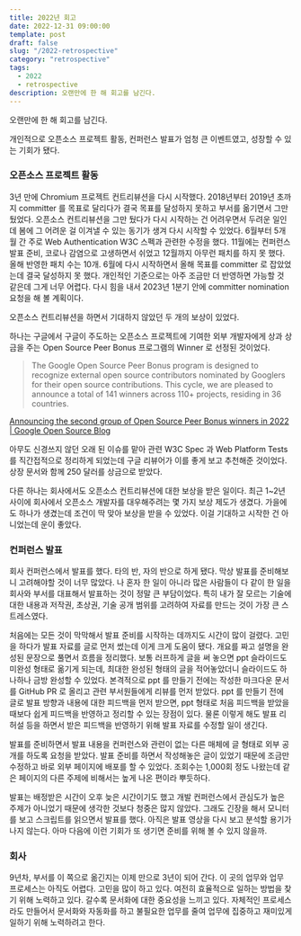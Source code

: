 ```yaml
---
title: 2022년 회고
date: 2022-12-31 09:00:00
template: post
draft: false
slug: "/2022-retrospective"
category: "retrospective"
tags:
  - 2022
  - retrospective
description: 오랜만에 한 해 회고를 남긴다.
---
```


오랜만에 한 해 회고를 남긴다.

개인적으로 오픈소스 프로젝트 활동, 컨퍼런스 발표가 엄청 큰 이벤트였고, 성장할 수 있는 기회가 됐다.

### 오픈소스 프로젝트 활동

3년 만에 Chromium 프로젝트 컨트리뷰션을 다시 시작했다. 2018년부터 2019년 초까지 committer 를 목표로 달리다가 결국 목표를 달성하지 못하고 부서를 옮기면서 그만 뒀었다. 오픈소스 컨트리뷰션을 그만 뒀다가 다시 시작하는 건 어려우면서 두려운 일인데 봄에 그 어려운 걸 이겨낼 수 있는 동기가 생겨 다시 시작할 수 있었다. 6월부터 5개월 간 주로 Web Authentication W3C 스펙과 관련한 수정을 했다. 11월에는 컨퍼런스 발표 준비, 코로나 감염으로 고생하면서 쉬었고 12월까지 아무런 패치를 하지 못 했다. 올해 반영한 패치 수는 10개. 6월에 다시 시작하면서 올해 목표를 committer 로 잡았었는데 결국 달성하지 못 했다. 개인적인 기준으로는 아주 조금만 더 반영하면 가능할 것 같은데 그게 너무 어렵다. 다시 힘을 내서 2023년 1분기 안에 committer nomination 요청을 해 볼 계획이다.

오픈소스 컨트리뷰션을 하면서 기대하지 않았던 두 개의 보상이 있었다.

하나는 구글에서 구글이 주도하는 오픈소스 프로젝트에 기여한 외부 개발자에게 상과 상금을 주는 Open Source Peer Bonus 프로그램의 Winner 로 선정된 것이었다.

> The Google Open Source Peer Bonus program is designed to recognize external open source contributors nominated by Googlers for their open source contributions. This cycle, we are pleased to announce a total of 141 winners across 110+ projects, residing in 36 countries.

[Announcing the second group of Open Source Peer Bonus winners in 2022 | Google Open Source Blog](https://opensource.googleblog.com/2022/09/announcing-the-second-group-of-open-source-peer-bonus-winners-in-2022.html)

아무도 신경쓰지 않던 오래 된 이슈를 맡아 관련 W3C Spec 과 Web Platform Tests 를 직간접적으로 정리하게 되었는데 구글 리뷰어가 이를 좋게 보고 추천해준 것이었다.
상장 문서와 함께 250 달러를 상금으로 받았다.

다른 하나는 회사에서도 오픈소스 컨트리뷰션에 대한 보상을 받은 일이다. 최근 1~2년 사이에 회사에서 오픈소스 개발자를 대우해주려는 몇 가지 보상 제도가 생겼다. 가을에도 하나가 생겼는데 조건이 딱 맞아 보상을 받을 수 있었다. 이걸 기대하고 시작한 건 아니었는데 운이 좋았다.

### 컨퍼런스 발표

회사 컨퍼런스에서 발표를 했다. 타의 반, 자의 반으로 하게 됐다. 막상 발표를 준비해보니 고려해야할 것이 너무 많았다. 나 혼자 한 일이 아니라 많은 사람들이 다 같이 한 일을 회사와 부서를 대표해서 발표하는 것이 정말 큰 부담이었다. 특히 내가 잘 모르는 기술에 대한 내용과 저작권, 초상권, 기술 공개 범위를 고려하여 자료를 만드는 것이 가장 큰 스트레스였다.

처음에는 모든 것이 막막해서 발표 준비를 시작하는 데까지도 시간이 많이 걸렸다. 고민을 하다가 발표 자료를 글로 먼저 썼는데 이게 크게 도움이 됐다. 개요를 짜고 설명을 완성된 문장으로 풀면서 흐름을 정리했다. 보통 러프하게 글을 써 놓으면 ppt 슬라이드도 미완성 형태로 옮기게 되는데, 최대한 완성된 형태의 글을 적어놓았더니 슬라이드도 하나하나 금방 완성할 수 있었다. 본격적으로 ppt 를 만들기 전에는 작성한 마크다운 문서를 GitHub PR 로 올리고 관련 부서원들에게 리뷰를 먼저 받았다. ppt 를 만들기 전에 글로 발표 방향과 내용에 대한 피드백을 먼저 받으면, ppt 형태로 처음 피드백을 받았을 때보다 쉽게 피드백을 반영하고 정리할 수 있는 장점이 있다. 물론 이렇게 해도 발표 리허설 등을 하면서 받은 피드백을 반영하기 위해 발표 자료를 수정할 일이 생긴다.

발표를 준비하면서 발표 내용을 컨퍼런스와 관련이 없는 다른 매체에 글 형태로 외부 공개를 하도록 요청을 받았다. 발표 준비를 하면서 작성해놓은 글이 있었기 때문에 조금만 수정하고 바로 외부 페이지에 배포를 할 수 있었다. 조회수는 1,000회 정도 나왔는데 같은 페이지의 다른 주제에 비해서는 높게 나온 편이라 뿌듯하다.

발표는 배정받은 시간이 오후 늦은 시간이기도 했고 개발 컨퍼런스에서 관심도가 높은 주제가 아니었기 때문에 생각한 것보다 청중은 많지 않았다. 그래도 긴장을 해서 모니터를 보고 스크립트를 읽으면서 발표를 했다. 아직은 발표 영상을 다시 보고 분석할 용기가 나지 않는다. 아마 다음에 이런 기회가 또 생기면 준비를 위해 볼 수 있지 않을까.

### 회사

9년차, 부서를 이 쪽으로 옮긴지는 이제 만으로 3년이 되어 간다. 이 곳의 업무와 업무 프로세스는 아직도 어렵다. 고민을 많이 하고 있다. 여전히 효율적으로 일하는 방법을 찾기 위해 노력하고 있다. 갈수록 문서화에 대한 중요성을 느끼고 있다. 자체적인 프로세스라도 만들어서 문서화와 자동화를 하고 불필요한 업무를 줄여 업무에 집중하고 재미있게 일하기 위해 노력하려고 한다.
